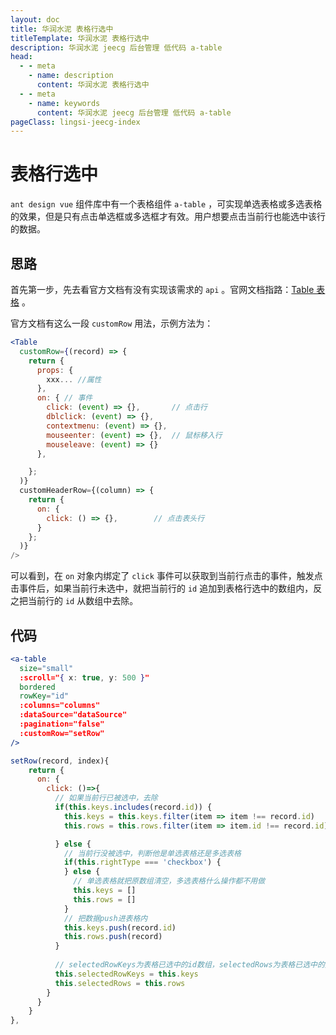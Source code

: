 ```yaml
---
layout: doc
title: 华润水泥 表格行选中
titleTemplate: 华润水泥 表格行选中
description: 华润水泥 jeecg 后台管理 低代码 a-table
head:
  - - meta
    - name: description
      content: 华润水泥 表格行选中
  - - meta
    - name: keywords
      content: 华润水泥 jeecg 后台管理 低代码 a-table
pageClass: lingsi-jeecg-index
---
```


# 表格行选中

`ant design vue` 组件库中有一个表格组件 `a-table` ，可实现单选表格或多选表格的效果，但是只有点击单选框或多选框才有效。用户想要点击当前行也能选中该行的数据。

## 思路

首先第一步，先去看官方文档有没有实现该需求的 `api` 。官网文档指路：[Table 表格](https://1x.antdv.com/components/table-cn/#API) 。

官方文档有这么一段 `customRow` 用法，示例方法为：

```jsx
<Table
  customRow={(record) => {
    return {
      props: {
        xxx... //属性
      },
      on: { // 事件
        click: (event) => {},       // 点击行
        dblclick: (event) => {},
        contextmenu: (event) => {},
        mouseenter: (event) => {},  // 鼠标移入行
        mouseleave: (event) => {}
      },

    };
  )}
  customHeaderRow={(column) => {
    return {
      on: {
        click: () => {},        // 点击表头行
      }
    };
  )}
/>
```

可以看到，在 `on` 对象内绑定了 `click` 事件可以获取到当前行点击的事件，触发点击事件后，如果当前行未选中，就把当前行的 `id` 追加到表格行选中的数组内，反之把当前行的 `id` 从数组中去除。

## 代码

```jsx
<a-table
  size="small"
  :scroll="{ x: true, y: 500 }"
  bordered
  rowKey="id"
  :columns="columns"
  :dataSource="dataSource"
  :pagination="false"
  :customRow="setRow"
/>

setRow(record, index){
    return {
      on: {
        click: ()=>{
          // 如果当前行已被选中，去除
          if(this.keys.includes(record.id)) {
            this.keys = this.keys.filter(item => item !== record.id)
            this.rows = this.rows.filter(item => item.id !== record.id)

          } else {
            // 当前行没被选中，判断他是单选表格还是多选表格
            if(this.rightType === 'checkbox') {
            } else {
              // 单选表格就把原数组清空，多选表格什么操作都不用做
              this.keys = []
              this.rows = []
            }
            // 把数据push进表格内
            this.keys.push(record.id)
            this.rows.push(record)
          }
          
          // selectedRowKeys为表格已选中的id数组，selectedRows为表格已选中的数据对象，赋值给他们
          this.selectedRowKeys = this.keys
          this.selectedRows = this.rows
        }
      }
    }
},
```

